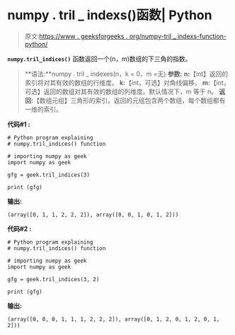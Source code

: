 # numpy . tril _ indexs()函数| Python

> 原文:[https://www . geeksforgeeks . org/numpy-tril _ indexs-function-python/](https://www.geeksforgeeks.org/numpy-tril_indices-function-python/)

**`numpy.tril_indices()`** 函数返回一个(n，m)数组的下三角的指数。

> **语法:**numpy . tril _ indexes(n，k = 0，m =无)
> **参数:**
> **n:**【int】返回的索引将对其有效的数组的行维度。
> **k:**【int，可选】对角线偏移。
> **m:**【int，可选】返回的数组对其有效的数组的列维度。默认情况下，m 等于 n。
> **返回:**【数组元组】三角形的索引。返回的元组包含两个数组，每个数组都有一维的索引。

**代码#1 :**

```
# Python program explaining
# numpy.tril_indices() function

# importing numpy as geek 
import numpy as geek

gfg = geek.tril_indices(3)

print (gfg)
```

**输出:**

```
(array([0, 1, 1, 2, 2, 2]), array([0, 0, 1, 0, 1, 2]))

```

**代码#2 :**

```
# Python program explaining
# numpy.tril_indices() function

# importing numpy as geek 
import numpy as geek

gfg = geek.tril_indices(3, 2)

print (gfg)
```

**输出:**

```
(array([0, 0, 0, 1, 1, 1, 2, 2, 2]), array([0, 1, 2, 0, 1, 2, 0, 1, 2]))

```